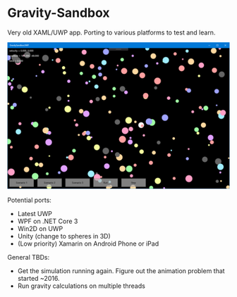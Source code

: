 # Gravity-Sandbox
Very old XAML/UWP app. Porting to various platforms to test and learn.


![Screenshot of UWP app](Images/UWP-Screenshot.png)

Potential ports:
* Latest UWP
* WPF on .NET Core 3
* Win2D on UWP
* Unity (change to spheres in 3D)
* (Low priority) Xamarin on Android Phone or iPad

General TBDs:
* Get the simulation running again. Figure out the animation problem that started ~2016. 
* Run gravity calculations on multiple threads
